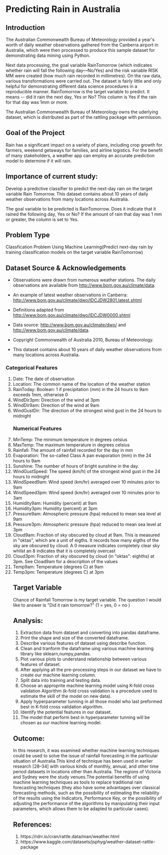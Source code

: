  # Predicting Rain in Australia
 
 ## Introduction

The Australian Commonwealth Bureau of Meteorology provided a year's worth of daily weather observations gathered from the Canberra airport in Australia, which were then processed to produce this sample dataset for demonstrating data mining using Python.

Next data processing, the goal variable RainTomorrow (which indicates whether rain will fall the following day—No/Yes) and the risk variable RISK MM were created (how much rain recorded in millimetres). On the raw data, various transformations were carried out. The dataset is fairly little and only helpful for demonstrating different data science procedures in a reproducible manner.
RainTomorrow is the target variable to predict. It means -- did it rain the next day, Yes or No? This column is Yes if the rain for that day was 1mm or more.
        
The Australian Commonwealth Bureau of Meteorology owns the uderlying dataset, which is distributed as part of the rattling package with permission.

## Goal of the Project 

Rain has a significant impact on a variety of plans, including crop growth for farmers, weekend getaways for families, and airline logistics. For the benefit of many stakeholders, a weather app can employ an accurate prediction model to determine if it will rain.
        
## Importance of current study:

Develop a predictive classifier to predict the next-day rain on the target variable Rain Tomorrow.
This dataset contains about 10 years of daily weather observations from many locations across Australia.

The goal variable to be predicted is RainTomorrow. Does it indicate that it rained the following day, Yes or No? If the amount of rain that day was 1 mm or greater, the column is set to Yes.

## Problem Type

Classfication Problem Using Machine Learning(Predict next-day rain by training classification models on the target variable RainTomorrow)

## Dataset Source & Acknowledgements 

* Observations were drawn from numerous weather stations. The daily observations are available from http://www.bom.gov.au/climate/data.
* An example of latest weather observations in Canberra: http://www.bom.gov.au/climate/dwo/IDCJDW2801.latest.shtml

* Definitions adapted from http://www.bom.gov.au/climate/dwo/IDCJDW0000.shtml
* Data source: http://www.bom.gov.au/climate/dwo/ and http://www.bom.gov.au/climate/data.

* Copyright Commonwealth of Australia 2010, Bureau of Meteorology.


* This dataset contains about 10 years of daily weather observations from many locations across Australia.

### Categorical Features
<ol type="1">
<li>Date: The date of observation</li>
<li>Location: The common name of the location of the weather station</li>
<li>RainToday: Boolean: 1 if precipitation (mm) in the 24 hours to 9am </li>exceeds 1mm, otherwise 0</li>
<li>WindDir3pm: Direction of the wind at 3pm</li>
<li>WindDir9am: Direction of the wind at 9am</li>
<li>WindGustDir: The direction of the strongest wind gust in the 24 hours to midnight</li>

### Numerical Features
<li>MinTemp: The minimum temperature in degrees celsius</li>
<li>MaxTemp: The maximum temperature in degrees celsius</li>
<li>Rainfall: The amount of rainfall recorded for the day in mm</li>
<li>Evaporation: The so-called Class A pan evaporation (mm) in the 24 hours to 9am</li>
<li>Sunshine: The number of hours of bright sunshine in the day.</li>
<li>WindGustSpeed: The speed (km/h) of the strongest wind gust in the 24 hours to midnight</li>
<li>WindSpeed9am: Wind speed (km/hr) averaged over 10 minutes prior to 9am
<li>WindSpeed3pm: Wind speed (km/hr) averaged over 10 minutes prior to 3am
<li>Humidity9am: Humidity (percent) at 9am
<li>Humidity3pm: Humidity (percent) at 3pm
<li>Pressure9am: Atmospheric pressure (hpa) reduced to mean sea level at 9am</li>
<li>Pressure3pm: Atmospheric pressure (hpa) reduced to mean sea level at 3pm</li>
<li>Cloud9am: Fraction of sky obscured by cloud at 9am. This is measured in "oktas", which are a unit of eigths. It records how many eigths of the sky are obscured by cloud. A 0 measure indicates completely clear sky whilst an 8 indicates that it is completely overcast</li>
<li>Cloud3pm: Fraction of sky obscured by cloud (in "oktas": eighths) at 3pm. See Cload9am for a description of the values</li>
<li>Temp9am: Temperature (degrees C) at 9am</li>
<li>Temp3pm: Temperature (degrees C) at 3pm</li>

## Target Variable
Chance of Rainfall Tomorrow is my target variable.
The question I would like to answer is "Did it rain tomorrow?" (1 = yes, 0 = no )


## Analysis:
<ol type="1">
  <li>Extraction data from dataset and converting into pandas dataframe.</li>
  <li>Print the shape and size of the converted dataframe.</li>
  <li>Describe various features of dataset using describe function.</li>
  <li>Clean and tranform the dataframe uing various machine learning library like sklearn,numpy,pandas.</li>
  <li>Plot various plots to understand relationship between various features of dataset.</li>
  <li>After applying all the pre-processing steps in our dataset we have to create our machine learning column.</li>
  <li>Split data into training and testing data.</li>
  <li>Choose an approprite machine learning model using K-fold cross validation Algorithm (k-fold cross validation is a procedure used to estimate the skill of the model on new data).</li>
  <li>Apply hyperparameter tunning in all those model who last preformed best in K-fold cross validation algorithm.</li>
  <li>Identify the potential features in our dataset.</li>
  <li>The model that perform best in hyperparameter tunning will be chosen as our machine learning model.</li>
</ol>

## Outcome:
 
 In this research, it was examined whether machine learning techniques could be used to solve the issue of rainfall forecasting in the particular situation of Australia.This kind of technique has been used in earlier research [28–34] with various kinds of monthly, annual, and other time period datasets in locations other than Australia. The regions of Victoria and Sydney were the study venues.The potential benefits of using machine learning techniques as tools to replace traditional rain forecasting techniques (they also have some advantages over classical forecasting methods, such as the possibility of estimating the reliability of the results using the Indicators, Performance Key, or the possibility of adjusting the performance of the algorithms by manipulating their input parameters, which allows them to be adapted to particular cases).



## References: 
<ol type="1">
<li>https://rdrr.io/cran/rattle.data/man/weather.html</li>
<li>https://www.kaggle.com/datasets/jsphyg/weather-dataset-rattle-package</li>



</ol>













 
